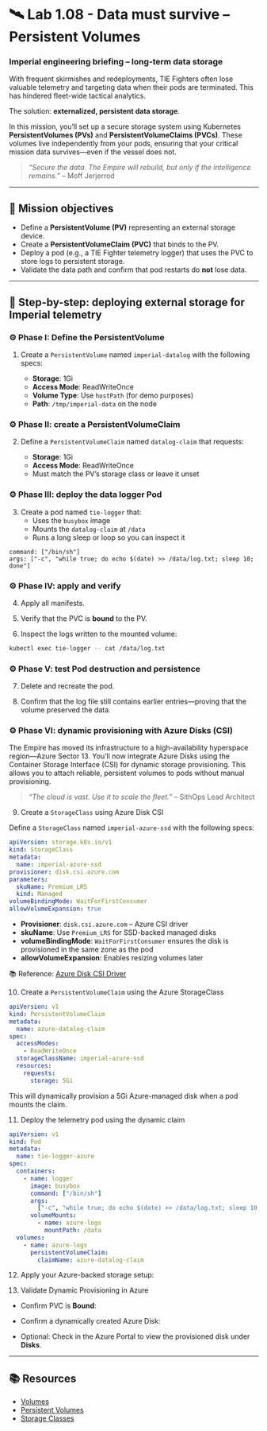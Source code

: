 # 🛰️ Lab 1.08 - Data must survive – Persistent Volumes

### **Imperial engineering briefing – long-term data storage**

With frequent skirmishes and redeployments, TIE Fighters often lose valuable telemetry and targeting data when their pods are terminated. This has hindered fleet-wide tactical analytics.

The solution: **externalized, persistent data storage**.

In this mission, you’ll set up a secure storage system using Kubernetes **PersistentVolumes (PVs)** and **PersistentVolumeClaims (PVCs)**. These volumes live independently from your pods, ensuring that your critical mission data survives—even if the vessel does not.

> _“Secure the data. The Empire will rebuild, but only if the intelligence remains.”_ – Moff Jerjerrod

---

## 🎯 Mission objectives

- Define a **PersistentVolume (PV)** representing an external storage device.
- Create a **PersistentVolumeClaim (PVC)** that binds to the PV.
- Deploy a pod (e.g., a TIE Fighter telemetry logger) that uses the PVC to store logs to persistent storage.
- Validate the data path and confirm that pod restarts do **not** lose data.

---

## 🧭 Step-by-step: deploying external storage for Imperial telemetry

### ⚙️ Phase I: Define the PersistentVolume

1. Create a `PersistentVolume` named `imperial-datalog` with the following specs:

   - **Storage**: 1Gi
   - **Access Mode**: ReadWriteOnce
   - **Volume Type**: Use `hostPath` (for demo purposes)
   - **Path**: `/tmp/imperial-data` on the node

### ⚙️ Phase II: create a PersistentVolumeClaim

2. Define a `PersistentVolumeClaim` named `datalog-claim` that requests:

   - **Storage**: 1Gi
   - **Access Mode**: ReadWriteOnce
   - Must match the PV’s storage class or leave it unset

### ⚙️ Phase III: deploy the data logger Pod

3. Create a pod named `tie-logger` that:
   - Uses the `busybox` image
   - Mounts the `datalog-claim` at `/data`
   - Runs a long sleep or loop so you can inspect it

```
command: ["/bin/sh"]
args: ["-c", "while true; do echo $(date) >> /data/log.txt; sleep 10; done"]
```

### ⚙️ Phase IV: apply and verify

4. Apply all manifests.

5. Verify that the PVC is **bound** to the PV.

6. Inspect the logs written to the mounted volume:

```bash
kubectl exec tie-logger -- cat /data/log.txt
```

### ⚙️ Phase V: test Pod destruction and persistence

7. Delete and recreate the pod.

8. Confirm that the log file still contains earlier entries—proving that the volume preserved the data.

### ⚙️ Phase VI: dynamic provisioning with Azure Disks (CSI)

The Empire has moved its infrastructure to a high-availability hyperspace region—Azure Sector 13. You’ll now integrate Azure Disks using the Container Storage Interface (CSI) for dynamic storage provisioning. This allows you to attach reliable, persistent volumes to pods without manual provisioning.

> _“The cloud is vast. Use it to scale the fleet.”_ – SithOps Lead Architect

9. Create a `StorageClass` using Azure Disk CSI

Define a `StorageClass` named `imperial-azure-ssd` with the following specs:

```yaml
apiVersion: storage.k8s.io/v1
kind: StorageClass
metadata:
  name: imperial-azure-ssd
provisioner: disk.csi.azure.com
parameters:
  skuName: Premium_LRS
  kind: Managed
volumeBindingMode: WaitForFirstConsumer
allowVolumeExpansion: true
```

- **Provisioner**: `disk.csi.azure.com` – Azure CSI driver
- **skuName**: Use `Premium_LRS` for SSD-backed managed disks
- **volumeBindingMode**: `WaitForFirstConsumer` ensures the disk is provisioned in the same zone as the pod
- **allowVolumeExpansion**: Enables resizing volumes later

📚 Reference: [Azure Disk CSI Driver](https://learn.microsoft.com/en-us/azure/aks/azure-disk-csi)

10. Create a `PersistentVolumeClaim` using the Azure StorageClass

```yaml
apiVersion: v1
kind: PersistentVolumeClaim
metadata:
  name: azure-datalog-claim
spec:
  accessModes:
    - ReadWriteOnce
  storageClassName: imperial-azure-ssd
  resources:
    requests:
      storage: 5Gi
```

This will dynamically provision a 5Gi Azure-managed disk when a pod mounts the claim.

11. Deploy the telemetry pod using the dynamic claim

```yaml
apiVersion: v1
kind: Pod
metadata:
  name: tie-logger-azure
spec:
  containers:
    - name: logger
      image: busybox
      command: ["/bin/sh"]
      args:
        ["-c", "while true; do echo $(date) >> /data/log.txt; sleep 10; done"]
      volumeMounts:
        - name: azure-logs
          mountPath: /data
  volumes:
    - name: azure-logs
      persistentVolumeClaim:
        claimName: azure-datalog-claim
```

12. Apply your Azure-backed storage setup:

13. Validate Dynamic Provisioning in Azure

- Confirm PVC is **Bound**:

- Confirm a dynamically created Azure Disk:

- Optional: Check in the Azure Portal to view the provisioned disk under **Disks**.

---

## 📚 Resources

- [Volumes](https://kubernetes.io/docs/concepts/storage/volumes/)
- [Persistent Volumes](https://kubernetes.io/docs/concepts/storage/persistent-volumes/)
- [Storage Classes](https://kubernetes.io/docs/concepts/storage/storage-classes/)
